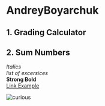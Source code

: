 # AndreyBoyarchuk
## 1. Grading Calculator
## 2. Sum Numbers
_Italics_ <br/>
_list of excersices_  <br/>
**Strong Bold**  <br/>
[Link Example](https://github.com/06-27-2022/AndreyBoyarchuk "Title")


![curious](https://zippyimage.com/image/19-195945-chill-study-new-day-animateduwide-wallpaper-anime.MKATd)

